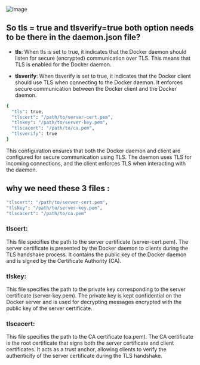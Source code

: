 ![image](https://github.com/MeSabya/Kubernetes/assets/33947539/17085859-2ca5-4214-99ac-e765749e540f)

## So tls = true and tlsverify=true both option needs to be there in the daemon.json file? 

- **tls**:
When tls is set to true, it indicates that the Docker daemon should listen for secure (encrypted) communication over TLS. This means that TLS is enabled for the Docker daemon.

- **tlsverify**:
When tlsverify is set to true, it indicates that the Docker client should use TLS when connecting to the Docker daemon. It enforces secure communication between the Docker client and the Docker daemon.

```bash
{
  "tls": true,
  "tlscert": "/path/to/server-cert.pem",
  "tlskey": "/path/to/server-key.pem",
  "tlscacert": "/path/to/ca.pem",
  "tlsverify": true
}
```
This configuration ensures that both the Docker daemon and client are configured for secure communication using TLS. The daemon uses TLS for incoming connections, 
and the client enforces TLS when interacting with the daemon.

## why we need these 3 files :

```bash
"tlscert": "/path/to/server-cert.pem",
"tlskey": "/path/to/server-key.pem",
"tlscacert": "/path/to/ca.pem"
```

### tlscert:

This file specifies the path to the server certificate (server-cert.pem). The server certificate is presented by the Docker daemon to clients during the TLS handshake process. 
It contains the public key of the Docker daemon and is signed by the Certificate Authority (CA).

### tlskey:

This file specifies the path to the private key corresponding to the server certificate (server-key.pem). 
The private key is kept confidential on the Docker server and is used for decrypting messages encrypted with the public key of the server certificate.

### tlscacert:

This file specifies the path to the CA certificate (ca.pem). The CA certificate is the root certificate that signs both the server certificate and client certificates. It acts as a trust anchor, allowing clients to verify the authenticity of the server certificate during the TLS handshake.
